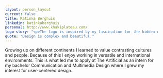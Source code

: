 ```yaml
---
layout: person_layout
current: false
title: Katinka Berghuis
linkedin: katinkaberghuis
personal: http://www.khakiplateau.com/
logo-story: "<p>The logo is inspired by my fascination for the hidden world of the technology that we use. I remember growing up watching my dad take apart, open and repair his computer as well as other electronics. I have come to notice that over the years this is something that has become a rare occasion. In this time, the insides of most pieces of technology are becoming smaller and harder to get to; they’re not meant to see daylight.</p><p><em>When a certain technology becomes successful, it changes - to a certain degree - into a black box: a shining gadget that functions well and is practical in usage, the internal complexity is hidden within. All the work that preceded it and all the various interests that it hosts are then ‘forgotten’. Nothing about it betrays that technology is a kind of patchwork. (Altena, n.d.)</em><sup>1</sup></p><p>The inner complexity and beauty has been sealed. With my logo I make an effort to take back and release a small portion of the allure and control that over the years has been taken from the user's hands.</p><p>1. Altena, Arie. &ldquo;ESSAY: Moeten we allemaal technofoob worden? Of onze technomanie koesteren?&ldquo; Gonzo (circus) : Muziek.Kunst.Meer. N.p., n.d. Web. 17 July 2017.</p>"
quote: "Design is complex and beautiful."
---
```


Growing up on different continents I learned to value contrasting cultures and people. Because of this I enjoy working in versatile and international environments. This is what led me to apply at The Artificial as an intern for my bachelor Communication and Multimedia Design where I grew my interest for user-centered design.
